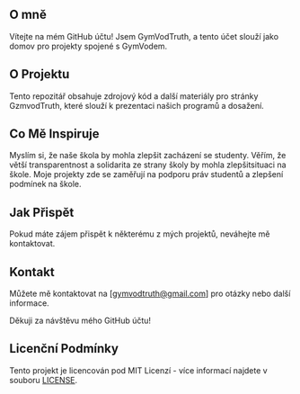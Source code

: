 ## O mně

Vítejte na mém GitHub účtu! Jsem GymVodTruth, a tento účet slouží jako domov pro projekty spojené s GymVodem. 

## O Projektu
Tento repozitář obsahuje zdrojový kód a další materiály pro stránky GzmvodTruth, které slouží k prezentaci našich programů a dosažení.

## Co Mě Inspiruje
Myslím si, že naše škola by mohla zlepšit zacházení se studenty. Věřím, že větší transparentnost a solidarita ze strany školy by mohla zlepšitsituaci na škole. Moje projekty zde se zaměřují na podporu práv studentů a zlepšení podmínek na škole.

## Jak Přispět
Pokud máte zájem přispět k některému z mých projektů, neváhejte mě kontaktovat.

## Kontakt
Můžete mě kontaktovat na [gymvodtruth@gmail.com] pro otázky nebo další informace.

Děkuji za návštěvu mého GitHub účtu!

## Licenční Podmínky
Tento projekt je licencován pod MIT Licenzí - více informací najdete v souboru [LICENSE](https://gymvodtruth.github.io/license/).  

